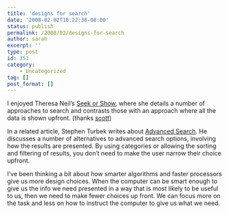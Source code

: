 ```yaml
---
title: 'designs for search'
date: '2008-02-02T18:22:38-08:00'
status: publish
permalink: /2008/02/designs-for-search
author: sarah
excerpt: ''
type: post
id: 351
category:
    - Uncategorized
tag: []
post_format: []
---
```

I enjoyed Theresa Neil’s [Seek or Show](http://theresaneil.wordpress.com/2008/01/29/seek-or-show-two-design-paradigms-for-lots-of-data/), where she details a number of approaches to search and contrasts those with an approach where all the data is shown upfront. (thanks [scott](http://www.antisleep.com))

In a related article, Stephen Turbek writes about [Advanced Search](http://www.boxesandarrows.com/view/advancing-advanced). He discusses a number of alternatives to advanced search options, involving how the results are presented. By using categories or allowing the sorting and filtering of results, you don’t need to make the user narrow their choice upfront.

I’ve been thinking a bit about how smarter algorithms and faster processors give us more design choices. When the computer can be smart enough to give us the info we need presented in a way that is most likely to be useful to us, then we need to make fewer choices up front. We can focus more on the task and less on how to instruct the computer to give us what we need.